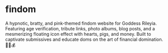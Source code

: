 # findom
A hypnotic, bratty, and pink-themed findom website for Goddess Rileyia. Featuring age verification, tribute links, photo albums, blog posts, and a mesmerizing floating icon effect with hearts, pigs, and money. Built to captivate submissives and educate doms on the art of financial domination. 💖🐷💰
